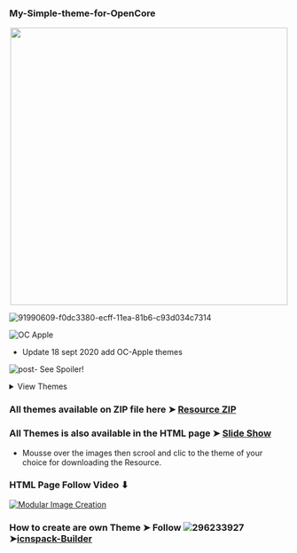 ### My-Simple-theme-for-OpenCore
<p align="center">
  <img width="500" height="500" src="https://user-images.githubusercontent.com/6248794/90955108-99f57500-e448-11ea-8ec1-929edd99bf0c.png">
</p>

![91990609-f0dc3380-ecff-11ea-81b6-c93d034c7314](https://user-images.githubusercontent.com/6248794/93658060-3be78d80-fa06-11ea-9ac2-4b2cf858b1ce.png)

![OC Apple](https://user-images.githubusercontent.com/6248794/93666056-129c2100-fa49-11ea-8133-73c2ffdc16fa.png)


- Update 18 sept 2020 add OC-Apple themes

![post-](https://user-images.githubusercontent.com/6248794/90955121-c1e4d880-e448-11ea-9c75-52847374fd5b.gif) See Spoiler!
<details> 
  <summary>View Themes</summary>


### Dark-Low
![Dark-Low](https://user-images.githubusercontent.com/6248794/89733192-c9a48600-da21-11ea-878f-fafc03bffca9.png)

### Dark-Top
![Dark-Top](https://user-images.githubusercontent.com/6248794/89733194-c9a48600-da21-11ea-8b27-0a0da39d2ff7.png)

### Dark-Green-Light
![GreenLight](https://user-images.githubusercontent.com/6248794/89739656-87466d80-da50-11ea-87f5-b1701211070c.png)

### Light-Low
![Light-Low](https://user-images.githubusercontent.com/6248794/89733195-ca3d1c80-da21-11ea-9ab6-48ba75a80f25.png)

### Light-Top
![Light-Top](https://user-images.githubusercontent.com/6248794/89733196-ca3d1c80-da21-11ea-8bf5-387175290710.png)

### OC-Grey
![OC Grey](https://user-images.githubusercontent.com/6248794/89749030-217bd500-da94-11ea-84c9-3e27375e1e6e.png)

### OC-White
![OC-White](https://user-images.githubusercontent.com/6248794/89827471-a4993b80-db25-11ea-8408-a26345d79a54.png)

### OC-Blue
![OC-Blue](https://user-images.githubusercontent.com/6248794/89831362-b7167380-db2b-11ea-89fa-64c550dab495.png)

### OC-Blues
![OC-Blues](https://user-images.githubusercontent.com/6248794/89947156-07580900-dbf2-11ea-94be-e4ade0c4aca2.png)

### Dark-Badge
![Dark-Badge](https://user-images.githubusercontent.com/6248794/90162171-3ab9a580-dd62-11ea-9c68-db9bfd29ae42.png)

### OC-Gold
![Glod](https://user-images.githubusercontent.com/6248794/90294781-46d25f80-de55-11ea-9310-3f12cd14741c.png)

### OC-MacPro
![macpro](https://user-images.githubusercontent.com/6248794/90303784-fa9c1500-de7e-11ea-8963-ed9bd201154c.png)

### Light-Slim
![LightSlim](https://user-images.githubusercontent.com/6248794/90313256-146a4600-ded9-11ea-995b-54b511c1697f.png)

### Black-Slim
![Black-Slim](https://user-images.githubusercontent.com/6248794/90528329-7c6e9580-e140-11ea-9a7e-bb8a00641c25.png)

### OC-MacBookPro
![OC-MacBookPro](https://user-images.githubusercontent.com/6248794/91440026-f509dc00-e83b-11ea-9004-1f2509f7f75f.png)

### OC-Steel
![OC-Steel](https://user-images.githubusercontent.com/6248794/91991919-85936100-ed01-11ea-9836-944bb695310c.png)


</details>

### All themes available on ZIP file here ➤ [Resource ZIP](https://github.com/chris1111/My-Simple-theme-for-OpenCore/find/master)

### All Themes is also available in the HTML page ➤ [Slide Show](https://com-chris1111.github.io/OC-Themes.html)
- Mousse over the images then scrool and clic to the theme of your choice for downloading the Resource.
### HTML Page Follow Video ⬇︎

[![Modular Image Creation](https://user-images.githubusercontent.com/6248794/90956339-ad5a0d80-e453-11ea-9f73-c5f85450bb2b.png)](https://youtu.be/Qz-vx3WEVds)


### How to create are own Theme ➤ Follow ![296233927](https://user-images.githubusercontent.com/6248794/92238400-2a8b7680-ee87-11ea-8280-d4442fb0d27d.gif)➤[icnspack-Builder](https://github.com/chris1111/Icnspack-Builder)











